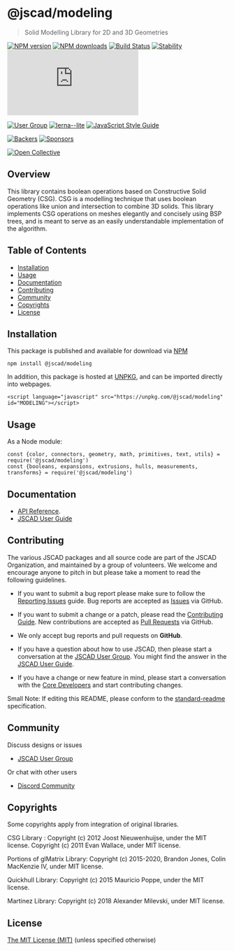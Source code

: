 # @jscad/modeling

> Solid Modelling Library for 2D and 3D Geometries

[![NPM version](https://badge.fury.io/js/%40jscad%2Fmodeling.svg)](https://www.npmjs.com/package/@jscad/modeling)
[![NPM downloads](https://img.shields.io/npm/dw/@jscad/modeling)](https://www.npmjs.com/package/@jscad/modeling)
[![Build Status](https://travis-ci.org/jscad/OpenJSCAD.org.svg?branch=master)](https://travis-ci.org/jscad/OpenJSCAD.org)
[![Stability](https://img.shields.io/badge/stability-stable-success)](https://github.com/emersion/stability-badges#stable)
[![License](https://img.shields.io/github/license/jscad/OpenJSCAD.org)](https://github.com/jscad/OpenJSCAD.org/blob/master/LICENSE)

[![User Group](https://img.shields.io/badge/maintained%20by-user%20group-blue)](https://openjscad.nodebb.com/)
[![lerna--lite](https://img.shields.io/badge/maintained%20with-lerna--lite-e137ff)](https://github.com/ghiscoding/lerna-lite)
[![JavaScript Style Guide](https://img.shields.io/badge/code_style-standard-blue)](https://standardjs.com)

[![Backers](https://img.shields.io/opencollective/backers/openjscad)](https://opencollective.com/openjscad)
[![Sponsors](https://img.shields.io/opencollective/sponsors/openjscad)](https://opencollective.com/openjscad)

<a href="https://opencollective.com/openjscad"><img src="https://opencollective.com/openjscad/donate/button.png?color=blue" alt="Open Collective"></a>

## Overview

This library contains boolean operations based on Constructive Solid Geometry (CSG). CSG is a modelling technique that uses boolean operations like union and intersection to combine 3D solids. This library implements CSG operations on meshes elegantly and concisely using BSP trees, and is meant to serve as an easily understandable implementation of the algorithm.

## Table of Contents

- [Installation](#installation)
- [Usage](#usage)
- [Documentation](#documentation)
- [Contributing](#contributing)
- [Community](#community)
- [Copyrights](#copyrights)
- [License](#license)

## Installation

This package is published and available for download via [NPM](https://www.npmjs.com/org/jscad)
```
npm install @jscad/modeling
```

In addition, this package is hosted at [UNPKG](https://unpkg.com/), and can be imported directly into webpages.

```
<script language="javascript" src="https://unpkg.com/@jscad/modeling" id="MODELING"></script>
```

## Usage

As a Node module:

```
const {color, connectors, geometry, math, primitives, text, utils} = require('@jscad/modeling')
const {booleans, expansions, extrusions, hulls, measurements, transforms} = require('@jscad/modeling')
```

## Documentation

- [API Reference](https://openjscad.xyz/docs/).
- [JSCAD User Guide](https://openjscad.xyz/guide.html)

## Contributing

The various JSCAD packages and all source code are part of the JSCAD Organization, and maintained by a group of volunteers.
We welcome and encourage anyone to pitch in but please take a moment to read the following guidelines.

* If you want to submit a bug report please make sure to follow the [Reporting Issues](https://github.com/jscad/OpenJSCAD.org/wiki/Reporting-Issues) guide. Bug reports are accepted as [Issues](https://github.com/jscad/OpenJSCAD.org/issues/) via GitHub.

* If you want to submit a change or a patch, please read the [Contributing Guide](../../CONTRIBUTING.md). New contributions are accepted as [Pull Requests](https://github.com/jscad/OpenJSCAD.org/pulls/) via GitHub.

* We only accept bug reports and pull requests on **GitHub**.

* If you have a question about how to use JSCAD, then please start a conversation at the [JSCAD User Group](https://openjscad.xyz/forum.html). You might find the answer in the [JSCAD User Guide](https://openjscad.xyz/guide.html).

* If you have a change or new feature in mind, please start a conversation with the [Core Developers](https://openjscad.xyz/forum.html) and start contributing changes.

Small Note: If editing this README, please conform to the [standard-readme](https://github.com/RichardLitt/standard-readme) specification.

## Community

Discuss designs or issues
* [JSCAD User Group](https://openjscad.xyz/forum.html)

Or chat with other users
* [Discord Community](https://openjscad.xyz/discord.html)

## Copyrights

Some copyrights apply from integration of original libraries.

CSG Library : Copyright (c) 2012 Joost Nieuwenhuijse, under the MIT license. Copyright (c) 2011 Evan Wallace, under MIT license.

Portions of glMatrix Library: Copyright (c) 2015-2020, Brandon Jones, Colin MacKenzie IV, under MIT license.

Quickhull Library: Copyright (c) 2015 Mauricio Poppe, under the MIT license.

Martinez Library: Copyright (c) 2018 Alexander Milevski, under MIT license.

## License

[The MIT License (MIT)](../../LICENSE)
(unless specified otherwise)
